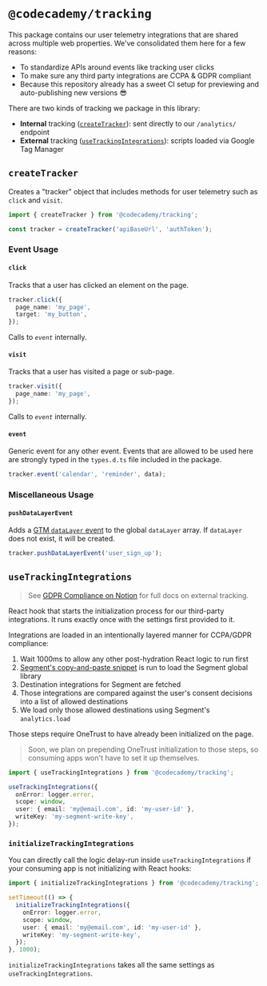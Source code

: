# `@codecademy/tracking`

This package contains our user telemetry integrations that are shared across multiple web properties.
We've consolidated them here for a few reasons:

- To standardize APIs around events like tracking user clicks
- To make sure any third party integrations are CCPA & GDPR compliant
- Because this repository already has a sweet CI setup for previewing and auto-publishing new versions 😎

There are two kinds of tracking we package in this library:
* **Internal** tracking ([`createTracker`](#createTracker)): sent directly to our `/analytics/` endpoint
* **External** tracking ([`useTrackingIntegrations`](#useTrackingIntegrations)): scripts loaded via Google Tag Manager

## `createTracker`

Creates a "tracker" object that includes methods for user telemetry such as `click` and `visit`.

```ts
import { createTracker } from '@codecademy/tracking';

const tracker = createTracker('apiBaseUrl', 'authToken');
```

### Event Usage

#### `click`

Tracks that a user has clicked an element on the page.

```ts
tracker.click({
  page_name: 'my_page',
  target: 'my_button',
});
```

Calls to _`event`_ internally.

#### `visit`

Tracks that a user has visited a page or sub-page.

```ts
tracker.visit({
  page_name: 'my_page',
});
```

Calls to _`event`_ internally.

#### `event`

Generic event for any other event.
Events that are allowed to be used here are strongly typed in the `types.d.ts` file included in the package.

```ts
tracker.event('calendar', 'reminder', data);
```

### Miscellaneous Usage

#### `pushDataLayerEvent`

Adds a [GTM `dataLayer` event](https://developers.google.com/tag-manager/devguide) to the global `dataLayer` array.
If `dataLayer` does not exist, it will be created.

```ts
tracker.pushDataLayerEvent('user_sign_up');
```

## `useTrackingIntegrations`

> See [GDPR Compliance on Notion](https://www.notion.so/codecademy/GDPR-Compliance-141ebcc7ffa542daa0da56e35f482b41) for full docs on external tracking.

React hook that starts the initialization process for our third-party integrations.
It runs exactly once with the settings first provided to it.

Integrations are loaded in an intentionally layered manner for CCPA/GDPR compliance:

1. Wait 1000ms to allow any other post-hydration React logic to run first
1. [Segment's copy-and-paste snippet](https://segment.com/docs/connections/sources/catalog/libraries/website/javascript/quickstart/#step-2-copy-the-segment-snippet) is run to load the Segment global library
1. Destination integrations for Segment are fetched
1. Those integrations are compared against the user's consent decisions into a list of allowed destinations
1. We load only those allowed destinations using Segment's `analytics.load`

Those steps require OneTrust to have already been initialized on the page.

> Soon, we plan on prepending OneTrust initialization to those steps, so consuming apps won't have to set it up themselves.

```ts
import { useTrackingIntegrations } from '@codecademy/tracking';

useTrackingIntegrations({
  onError: logger.error,
  scope: window,
  user: { email: 'my@email.com', id: 'my-user-id' },
  writeKey: 'my-segment-write-key',
});
```

### `initializeTrackingIntegrations`

You can directly call the logic delay-run inside `useTrackingIntegrations` if your consuming app is not initializing with React hooks:

```ts
import { initializeTrackingIntegrations } from '@codecademy/tracking';

setTimeout(() => {
  initializeTrackingIntegrations({
    onError: logger.error,
    scope: window,
    user: { email: 'my@email.com', id: 'my-user-id' },
    writeKey: 'my-segment-write-key',
  });
}, 1000);
```

`initializeTrackingIntegrations` takes all the same settings as `useTrackingIntegrations`.
